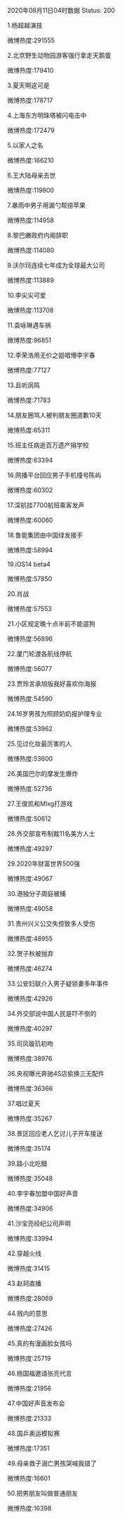 2020年08月11日04时数据
Status: 200

1.杨超越演技

微博热度:291555

2.北京野生动物园游客强行拿走天鹅蛋

微博热度:179410

3.夏天啊这可是

微博热度:178717

4.上海东方明珠塔被闪电击中

微博热度:172479

5.以家人之名

微博热度:166210

6.王大陆母亲去世

微博热度:119800

7.暴雨中男子用漏勺帮捞苹果

微博热度:114958

8.黎巴嫩政府内阁辞职

微博热度:114080

9.沃尔玛连续七年成为全球最大公司

微博热度:113889

10.李尖尖可爱

微博热度:113708

11.袁咏琳遇车祸

微博热度:96851

12.李荣浩用无价之姐唱懵李宇春

微博热度:77127

13.且听凤鸣

微博热度:71783

14.朋友圈骂人被判朋友圈道歉10天

微博热度:65311

15.班主任病逝百万遗产捐学校

微博热度:63394

16.网播平台回应男子手机撞号陈屿

微博热度:60302

17.深航挂7700航班乘客发声

微博热度:60060

18.鲁能集团由中国绿发接手

微博热度:58994

19.iOS14 beta4

微博热度:57850

20.肖战

微博热度:57553

21.小区规定晚十点半前不能遛狗

微博热度:56896

22.厦门轮渡各航线停航

微博热度:56077

23.贾玲言承旭版我好喜欢你海报

微博热度:54590

24.16岁男孩为照顾奶奶报护理专业

微博热度:53962

25.见过化妆最厉害的人

微博热度:53600

26.美国巴尔的摩发生爆炸

微博热度:52736

27.王俊凯和Mlxg打游戏

微博热度:50612

28.外交部宣布制裁11名美方人士

微博热度:49297

29.2020年财富世界500强

微博热度:49067

30.港独分子周庭被捕

微博热度:49058

31.贵州兴义公交失控致多人受伤

微博热度:48955

32.贺子秋被抛弃

微博热度:46274

33.公安妇联介入男子疑锁妻多年事件

微博热度:42926

34.外交部说中国人民是吓不倒的

微博热度:40297

35.司凤璇玑初吻

微博热度:38976

36.央视曝光奔驰4S店偷换三无配件

微博热度:36366

37.唱过夏天

微博热度:35267

38.景区回应老人乞讨儿子开车接送

微博热度:35174

39.路小北吃醋

微博热度:35048

40.李宇春加盟中国好声音

微博热度:34906

41.沙宝亮经纪公司声明

微博热度:33994

42.穿越火线

微博热度:31415

43.赵珂直播

微博热度:28069

44.贱内的意思

微博热度:27426

45.真的有漫画脸女孩吗

微博热度:25719

46.杨国福邀请张亮代言

微博热度:21956

47.中国好声音发布会

微博热度:21333

48.国乒奥运模拟赛

微博热度:17351

49.母亲救子溺亡男孩哭喊我错了

微博热度:16601

50.把男朋友叫做普通朋友

微博热度:16398

